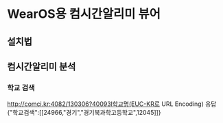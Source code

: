 # WearOS용 컴시간알리미 뷰어
## 설치법
## 컴시간알리미 분석
### 학교 검색
http://comci.kr:4082/130306?40093l학교명(EUC-KR로 URL Encoding)
응답
{"학교검색":[[24966,"경기","경기북과학고등학교",12045]]}
